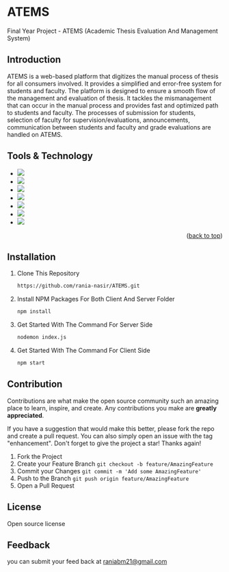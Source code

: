 # ATEMS
Final Year Project - ATEMS (Academic Thesis Evaluation And Management System)

## Introduction
ATEMS is a web-based platform that digitizes the manual process of thesis for all consumers involved. It provides a simplified and error-free system for students and faculty. The platform is designed to ensure a smooth flow of the management and evaluation of thesis. It tackles the mismanagement that can occur in the manual process and provides fast and optimized path to students and faculty. The processes of submission for students, selection of faculty for supervision/evaluations, announcements, communication between students and faculty and grade evaluations are handled on ATEMS.



## Tools & Technology

* <img src="https://img.shields.io/badge/React-20232A?style=for-the-badge&logo=react&logoColor=61DAFB"/>
* <img src="https://img.shields.io/badge/Tailwind_CSS-38B2AC?style=for-the-badge&logo=tailwind-css&logoColor=white"/>
* <img src="https://img.shields.io/badge/Node.js-43853D?style=for-the-badge&logo=node.js&logoColor=white"/>
* <img src="https://img.shields.io/badge/Express.js-404D59?style=for-the-badge"/>
* <img src="https://img.shields.io/badge/JavaScript-323330?style=for-the-badge&logo=javascript&logoColor=F7DF1E"/>
* <img src="https://img.shields.io/badge/PostgreSQL-316192?style=for-the-badge&logo=postgresql&logoColor=white"/>
* <img src="https://img.shields.io/badge/postman-323330?style=for-the-badge&logo=postman&logoColor=green"/>

<p align="right">(<a href="#readme-top">back to top</a>)</p>

## Installation
  
1. Clone This Repository

   ```sh
   https://github.com/rania-nasir/ATEMS.git

2. Install NPM Packages For Both Client And Server Folder
   ```sh
   npm install 

3. Get Started With The Command For Server Side
   ```sh
   nodemon index.js 

4. Get Started With The Command For Client Side
   ```sh
   npm start

## Contribution

Contributions are what make the open source community such an amazing place to learn, inspire, and create. Any contributions you make are **greatly appreciated**.

If you have a suggestion that would make this better, please fork the repo and create a pull request. You can also simply open an issue with the tag "enhancement".
Don't forget to give the project a star! Thanks again!

1. Fork the Project
2. Create your Feature Branch `git checkout -b feature/AmazingFeature`
3. Commit your Changes `git commit -m 'Add some AmazingFeature'`
4. Push to the Branch `git push origin feature/AmazingFeature`
5. Open a Pull Request

## License
Open source license

## Feedback
you can submit your feed back at raniabm21@gmail.com



